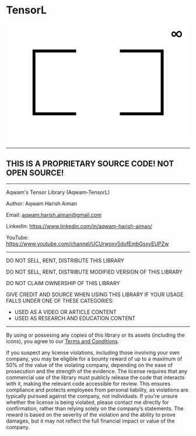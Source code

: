 # TensorL

![TensorL Icon](icons/TensorLIcon.png)

--------------------------------------------------------------------

## THIS IS A PROPRIETARY SOURCE CODE! NOT OPEN SOURCE! 

--------------------------------------------------------------------

Aqwam's Tensor Library (Aqwam-TensorL)

Author: Aqwam Harish Aiman
	
Email: aqwam.harish.aiman@gmail.com

LinkedIn: https://www.linkedin.com/in/aqwam-harish-aiman/
	
YouTube: https://www.youtube.com/channel/UCUrwoxv5dufEmbGsxyEUPZw
	
--------------------------------------------------------------------
	
DO NOT SELL, RENT, DISTRIBUTE THIS LIBRARY
	
DO NOT SELL, RENT, DISTRIBUTE MODIFIED VERSION OF THIS LIBRARY
	
DO NOT CLAIM OWNERSHIP OF THIS LIBRARY
	
GIVE CREDIT AND SOURCE WHEN USING THIS LIBRARY IF YOUR USAGE FALLS UNDER ONE OF THESE CATEGORIES:
	
- USED AS A VIDEO OR ARTICLE CONTENT
- USED AS RESEARCH AND EDUCATION CONTENT
	
--------------------------------------------------------------------

By using or possesing any copies of this library or its assets (including the icons), you agree to our [Terms and Conditions](docs/TermsAndConditions.md).

If you suspect any license violations, including those involving your own company, you may be eligible for a bounty reward of up to a maximum of 50% of the value of the violating company, depending on the ease of prosecution and the strength of the evidence. The license requires that any commercial use of the library must publicly release the code that interacts with it, making the relevant code accessible for review. This ensures compliance and protects employees from personal liability, as violations are typically pursued against the company, not individuals. If you're unsure whether the license is being violated, please contact me directly for confirmation, rather than relying solely on the company’s statements. The reward is based on the severity of the violation and the ability to prove damages, but it may not reflect the full financial impact or value of the company.
